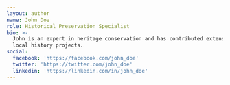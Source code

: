 ```yaml
---
layout: author
name: John Doe
role: Historical Preservation Specialist
bio: >-
  John is an expert in heritage conservation and has contributed extensively to
  local history projects.
social:
  facebook: 'https://facebook.com/john_doe'
  twitter: 'https://twitter.com/john_doe'
  linkedin: 'https://linkedin.com/in/john_doe'
---
```


